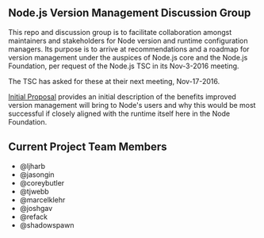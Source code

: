 ## Node.js Version Management Discussion Group

This repo and discussion group is to facilitate collaboration amongst
maintainers and stakeholders for Node version and runtime configuration managers.
Its purpose is to arrive at recommendations and a roadmap for version
management under the auspices of Node.js core and the Node.js Foundation, per
request of the Node.js TSC in its Nov-3-2016 meeting.

The TSC has asked for these at their next meeting, Nov-17-2016.

[Initial Proposal](./initial_proposal.md) provides an initial description of
the benefits improved version management will bring to Node's users and why
this would be most successful if closely aligned with the runtime itself
here in the Node Foundation.

## Current Project Team Members

* @ljharb
* @jasongin
* @coreybutler
* @tjwebb
* @marcelklehr
* @joshgav
* @refack
* @shadowspawn
